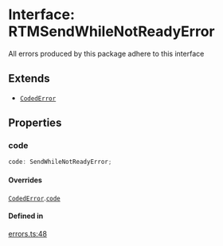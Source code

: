 # Interface: RTMSendWhileNotReadyError

All errors produced by this package adhere to this interface

## Extends

- [`CodedError`](Interface.CodedError.md)

## Properties

### code

```ts
code: SendWhileNotReadyError;
```

#### Overrides

[`CodedError`](Interface.CodedError.md).[`code`](Interface.CodedError.md#code)

#### Defined in

[errors.ts:48](https://github.com/slackapi/node-slack-sdk/blob/main/packages/rtm-api/src/errors.ts#L48)
